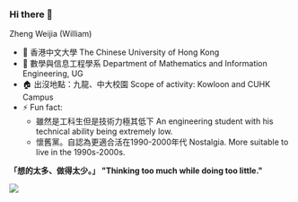 ### Hi there 👋

Zheng Weijia (William)

- 🔭 香港中文大學 The Chinese University of Hong Kong
- 🌱 數學與信息工程學系 Department of Mathematics and Information Engineering, UG
- 🏠 出沒地點：九龍、中大校園 Scope of activity: Kowloon and CUHK Campus
- ⚡ Fun fact: 
    * 雖然是工科生但是技術力極其低下 An engineering student with his technical ability being extremely low.
    * 懷舊黨。自認為更適合活在1990-2000年代 Nostalgia. More suitable to live in the 1990s-2000s.

**「想的太多、做得太少。」 "Thinking too much while doing too little."**

<a href="#">
    <img align="left" src="https://github-readme-stats.vercel.app/api?username=WilliamZheng99&show_icons=true&count_private=true">
</a>
